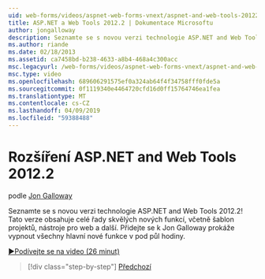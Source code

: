 ```yaml
---
uid: web-forms/videos/aspnet-web-forms-vnext/aspnet-and-web-tools-20122
title: ASP.NET a Web Tools 2012.2 | Dokumentace Microsoftu
author: jongalloway
description: Seznamte se s novou verzi technologie ASP.NET and Web Tools 2012.2! Tato verze obsahuje celé řady skvělých nových funkcí, včetně šablon projektů, nástroje pro web a další. Jo...
ms.author: riande
ms.date: 02/18/2013
ms.assetid: ca7458bd-b238-4633-a8b4-468a4c300acc
msc.legacyurl: /web-forms/videos/aspnet-web-forms-vnext/aspnet-and-web-tools-20122
msc.type: video
ms.openlocfilehash: 689606291575ef0a324ab64f4f34758fff0fde5a
ms.sourcegitcommit: 0f1119340e4464720cfd16d0ff15764746ea1fea
ms.translationtype: MT
ms.contentlocale: cs-CZ
ms.lasthandoff: 04/09/2019
ms.locfileid: "59388488"
---
```

# <a name="aspnet-and-web-tools-20122"></a>Rozšíření ASP.NET and Web Tools 2012.2

podle [Jon Galloway](https://github.com/jongalloway)

Seznamte se s novou verzi technologie ASP.NET and Web Tools 2012.2! Tato verze obsahuje celé řady skvělých nových funkcí, včetně šablon projektů, nástroje pro web a další. Přidejte se k Jon Galloway prokáže vypnout všechny hlavní nové funkce v pod půl hodiny.

[&#9654;Podívejte se na video (26 minut)](https://channel9.msdn.com/Blogs/ASP-NET-Site-Videos/aspnet-and-web-tools-20122)

> [!div class="step-by-step"]
> [Předchozí](getting-started-with-the-next-version-of-aspnet.md)

